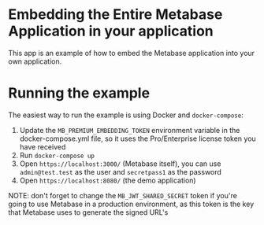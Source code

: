 # Embedding the Entire Metabase Application in your application

This app is an example of how to embed the Metabase application into your own application.

# Running the example

The easiest way to run the example is using Docker and `docker-compose`:

1. Update the `MB_PREMIUM_EMBEDDING_TOKEN` environment variable in the docker-compose.yml file, so it uses the Pro/Enterprise license token you have received
2. Run `docker-compose up`
3. Open `https://localhost:3000/` (Metabase itself), you can use `admin@test.test` as the user and `secretpass1` as the password
4. Open `https://localhost:8080/` (the demo application)

NOTE: don't forget to change the `MB_JWT_SHARED_SECRET` token if you're going to use Metabase in a production environment, as this token is the key that Metabase uses to generate the signed URL's
